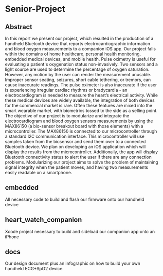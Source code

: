 # Senior-Project
## Abstract
In this report we present our project, which resulted in the production of a handheld Bluetooth device that reports electrocardiographic information and blood oxygen measurements to a companion iOS app. Our project falls within the domains of home healthcare, personal health monitoring, embedded medical devices, and mobile health.
Pulse oximetry is useful for evaluating a patient's oxygenation status non-invasively. Two sensors and a light source are used to determine the percentage of oxygen saturation. However, any motion by the user can render the measurement unusable. Improper sensor seating, seizures, short cable tethering, or tremors, can cause inaccurate readings. The pulse oximeter is also inaccurate if the user is experiencing irregular cardiac rhythms or bradycardia - an electrocardiogram is needed to measure the heart’s electrical activity. While these medical devices are widely available, the integration of both devices for the commercial market is rare. Often these features are mixed into the smart wearable market, with biometrics tossed to the side as a selling point.
The objective of our project is to modularize and integrate the electrocardiogram and blood oxygen sensors measurements by using the MAX86150 (a bio-sensor breakout board with those elements) with a microcontroller. The MAX86150 is connected to our microcontroller through a standard I2C communication interface. This microcontroller will use samples taken from the biosensor and send them over to a connected Bluetooth device. We plan on developing an iOS application which will display the results from the microcontroller. Additionally, the app will display Bluetooth connectivity status to alert the user if there are any connection problems. Modularizing our project aims to solve the problem of maintaining signal integrity when the patient moves, and having two measurements easily readable on a smartphone.

## embedded
All necessary code to build and flash our firmware onto our handheld device

## heart_watch_companion
Xcode project necessary to build and sideload our companion app onto an iPhone

## docs
Our design document plus an infographic on how to build your own handheld ECG+SpO2 device.

